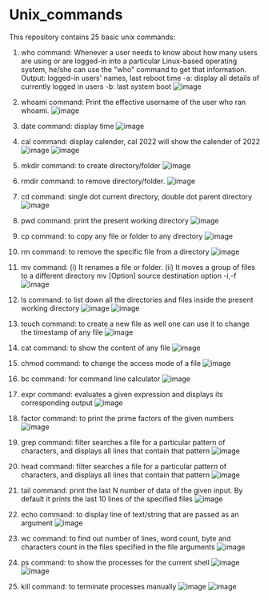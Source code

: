 # Unix_commands

This repository contains 25 basic unix commands:

1.	who command:
Whenever a user needs to know about how many users are using or are logged-in into a particular Linux-based operating system, he/she can use the "who" command to get that information. 
Output: logged-in users' names, last reboot time
-a: display all details of currently logged in users
-b: last system boot
![image](https://github.com/Aneri11U/Unix_commands/assets/121008198/11402b40-7dd5-437a-af62-ed5897a36460)

2.	whoami command:
Print the effective username of the user who ran whoami.
![image](https://github.com/Aneri11U/Unix_commands/assets/121008198/6fcd99f4-6c56-4e60-ad7d-3c8a4003bd8d)

3.	date command:
display time
![image](https://github.com/Aneri11U/Unix_commands/assets/121008198/f140939f-66a4-4b08-8c5b-9923e886caa3)

4.	cal command:
display calender, cal 2022 will show the calender of 2022
![image](https://github.com/Aneri11U/Unix_commands/assets/121008198/61de93c3-0937-48eb-b536-abb2ec3c2ada)
![image](https://github.com/Aneri11U/Unix_commands/assets/121008198/d4650e65-1af1-40f5-b04a-f77d61155aa5)

5.	mkdir command:
to create directory/folder
![image](https://github.com/Aneri11U/Unix_commands/assets/121008198/cd8e70c5-310f-4efd-942e-34bc69a7a32b)

6.	rmdir command:
to remove directory/folder.
![image](https://github.com/Aneri11U/Unix_commands/assets/121008198/385bc700-2281-4460-9169-076feb37666b)

7.	cd command:
single dot current directory, double dot parent directory
![image](https://github.com/Aneri11U/Unix_commands/assets/121008198/966f3d3d-333c-4657-951f-b7e9d8b830b0)

8.	pwd command:
print the present working directory
![image](https://github.com/Aneri11U/Unix_commands/assets/121008198/11270350-a0fc-4c58-9749-feab5b7f7364)

9.	cp command:
to copy any file or folder to any directory
![image](https://github.com/Aneri11U/Unix_commands/assets/121008198/061164f9-7eda-412e-8efa-25552be53ebc)

10.	rm command:
to remove the specific file from a directory
![image](https://github.com/Aneri11U/Unix_commands/assets/121008198/9e38ef0a-c96c-4b92-87e7-f943a722161e)

11.	mv command:
(i) It renames a file or folder.
(ii) It moves a group of files to a different directory
mv [Option] source destination
option -i,-f
![image](https://github.com/Aneri11U/Unix_commands/assets/121008198/63a656a8-f6a9-4b55-a5a3-5f94daeabdbf)

12.	ls command:
to list down all the directories and files inside the present working directory
![image](https://github.com/Aneri11U/Unix_commands/assets/121008198/106fed29-1a42-469c-9bfd-f75531028c08)
![image](https://github.com/Aneri11U/Unix_commands/assets/121008198/9b2fa321-8c7f-4e7a-b662-946fce111f0d)

13.	touch command:
to create a new file as well one can use it to change the timestamp of any file
![image](https://github.com/Aneri11U/Unix_commands/assets/121008198/535b6e76-d56e-4cca-8aac-5c6fdd9b381a)

14.	cat command:
to show the content of any file
![image](https://github.com/Aneri11U/Unix_commands/assets/121008198/15c593db-38dd-4f20-bce9-ed9a10be372c)

15.	chmod command:
to change the access mode of a file
![image](https://github.com/Aneri11U/Unix_commands/assets/121008198/f2e50b90-c705-497f-881d-5990c79f46e0)

16.	bc command:
for command line calculator
![image](https://github.com/Aneri11U/Unix_commands/assets/121008198/6dad315b-0d1a-4e7c-aa69-5b98735b7b7a)

17.	expr command:
evaluates a given expression and displays its corresponding output
![image](https://github.com/Aneri11U/Unix_commands/assets/121008198/c45d95e8-31a3-4aa7-b712-947a73208736)

18.	factor command:
to print the prime factors of the given numbers
![image](https://github.com/Aneri11U/Unix_commands/assets/121008198/74a9da0d-5d65-4d38-a1d3-5c31beadd82a)

19.	grep command:
filter searches a file for a particular pattern of characters, and displays all lines that contain that pattern
![image](https://github.com/Aneri11U/Unix_commands/assets/121008198/9a9b0a86-2c2c-4446-85a6-5d7965d295e6)

20.	head command:
filter searches a file for a particular pattern of characters, and displays all lines that contain that pattern
![image](https://github.com/Aneri11U/Unix_commands/assets/121008198/6eecfd75-3b3c-4296-8117-abbc5090b1c1)

21.	tail command:
print the last N number of data of the given input. By default it prints the last 10 lines of the specified files
![image](https://github.com/Aneri11U/Unix_commands/assets/121008198/1951f6d6-1bca-4734-85ea-fba1f9fb33b0)

22.	echo command:
to display line of text/string that are passed as an argument
![image](https://github.com/Aneri11U/Unix_commands/assets/121008198/94096e92-29ed-42a0-8741-cd5371fb5c40)

23.	wc command:
to find out number of lines, word count, byte and characters count in the files specified in the file arguments
![image](https://github.com/Aneri11U/Unix_commands/assets/121008198/77497771-c0e0-4ca0-b365-813d73db91fc)

24.	ps command:
to show the processes for the current shell 
![image](https://github.com/Aneri11U/Unix_commands/assets/121008198/8dd1d9fd-f486-4f6f-b340-10c4c21e6814)
![image](https://github.com/Aneri11U/Unix_commands/assets/121008198/c987822e-9aaf-488f-829c-34e58460b36d)

25.	kill command:
to terminate processes manually
![image](https://github.com/Aneri11U/Unix_commands/assets/121008198/9961d948-2d81-4cbd-baec-2a21573ac352)
![image](https://github.com/Aneri11U/Unix_commands/assets/121008198/db9f9205-25a8-40c1-8ed1-cdf44e22bd44)

